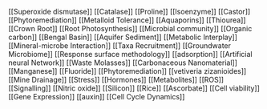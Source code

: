 [[Superoxide dismutase]]
[[Catalase]]
[[Proline]]
[[Isoenzyme]]
[[Castor]]
[[Phytoremediation]]
[[Metalloid Tolerance]]
[[Aquaporins]]
[[Thiourea]]
[[Crown Root]]
[[Root Photosynthesis]]
[[Microbial community]]
[[Organic carbon]]
[[Bengal Basin]]
[[Aquifer Sediment]]
[[Metabolic Interplay]]
[[Mineral-microbe Interaction]]
[[Taxa Recruitment]]
[[Groundwater Microbiome]]
[[Response surface methodology]]
[[adsorption]]
[[Artificial neural Network]]
[[Waste Molasses]]
[[Carbonaceous Nanomaterial]]
[[Manganese]]
[[Fluoride]]
[[Phytoremediation]]
[[vetiveria zizanioides]]
[[Mine Drainage]]
[[Stress]]
[[Hormones]]
[[Metabolites]]
[[ROS]]
[[Signalling]]
[[Nitric oxide]]
[[Silicon]]
[[Rice]]
[[Ascorbate]]
[[Cell viability]]
[[Gene Expression]]
[[auxin]]
[[Cell Cycle Dynamics]]
